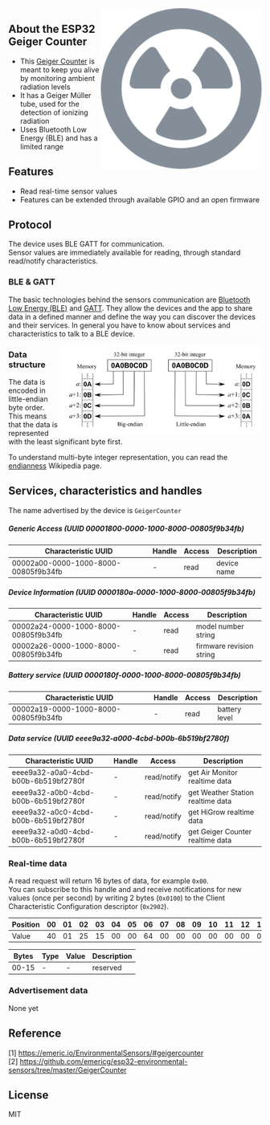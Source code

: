 
<img src="radiation-alt-solid.svg" width="320px" alt="GeigerCounter" align="right" />

## About the ESP32 Geiger Counter

* This [Geiger Counter](https://emeric.io/EnvironmentalSensors/#geigercounter) is meant to keep you alive by monitoring ambient radiation levels
* It has a Geiger Müller tube, used for the detection of ionizing radiation
* Uses Bluetooth Low Energy (BLE) and has a limited range

## Features

* Read real-time sensor values
* Features can be extended through available GPIO and an open firmware

## Protocol

The device uses BLE GATT for communication.  
Sensor values are immediately available for reading, through standard read/notify characteristics.  

### BLE & GATT

The basic technologies behind the sensors communication are [Bluetooth Low Energy (BLE)](https://en.wikipedia.org/wiki/Bluetooth_Low_Energy) and [GATT](https://www.bluetooth.com/specifications/gatt).
They allow the devices and the app to share data in a defined manner and define the way you can discover the devices and their services.
In general you have to know about services and characteristics to talk to a BLE device.

<img src="endianness.png" width="400px" alt="Endianness" align="right" />

### Data structure

The data is encoded in little-endian byte order.  
This means that the data is represented with the least significant byte first.

To understand multi-byte integer representation, you can read the [endianness](https://en.wikipedia.org/wiki/Endianness) Wikipedia page.

## Services, characteristics and handles

The name advertised by the device is `GeigerCounter`

##### Generic Access (UUID 00001800-0000-1000-8000-00805f9b34fb)

| Characteristic UUID                  | Handle | Access      | Description |
| ------------------------------------ | ------ | ----------- | ----------- |
| 00002a00-0000-1000-8000-00805f9b34fb | -      | read        | device name |

##### Device Information (UUID 0000180a-0000-1000-8000-00805f9b34fb)

| Characteristic UUID                  | Handle | Access      | Description                 |
| ------------------------------------ | ------ | ----------- | --------------------------- |
| 00002a24-0000-1000-8000-00805f9b34fb | -      | read        | model number string         |
| 00002a26-0000-1000-8000-00805f9b34fb | -      | read        | firmware revision string    |

##### Battery service (UUID 0000180f-0000-1000-8000-00805f9b34fb)

| Characteristic UUID                  | Handle | Access      | Description                 |
| ------------------------------------ | ------ | ----------- | --------------------------- |
| 00002a19-0000-1000-8000-00805f9b34fb | -      | read        | battery level               |

##### Data service (UUID eeee9a32-a000-4cbd-b00b-6b519bf2780f)

| Characteristic UUID                  | Handle | Access      | Description                         |
| ------------------------------------ | ------ | ----------- | ----------------------------------- |
| eeee9a32-a0a0-4cbd-b00b-6b519bf2780f | -      | read/notify | get Air Monitor realtime data       |
| eeee9a32-a0b0-4cbd-b00b-6b519bf2780f | -      | read/notify | get Weather Station realtime data   |
| eeee9a32-a0c0-4cbd-b00b-6b519bf2780f | -      | read/notify | get HiGrow realtime data            |
| eeee9a32-a0d0-4cbd-b00b-6b519bf2780f | -      | read/notify | get Geiger Counter realtime data    |

### Real-time data

A read request will return 16 bytes of data, for example `0x00`.  
You can subscribe to this handle and and receive notifications for new values (once per second) by writing 2 bytes (`0x0100`) to the Client Characteristic Configuration descriptor (`0x2902`).  

| Position | 00 | 01 | 02 | 03 | 04 | 05 | 06 | 07 | 08 | 09 | 10 | 11 | 12 | 13 | 14 | 15 |
| -------- | -- | -- | -- | -- | -- | -- | -- | -- | -- | -- | -- | -- | -- | -- | -- | -- |
| Value    | 40 | 01 | 25 | 15 | 00 | 00 | 64 | 00 | 00 | 00 | 00 | 00 | 00 | 00 | 00 | 00 |

| Bytes | Type       | Value | Description                |
| ----- | ---------- | ----- | -------------------------- |
| 00-15 | -          | -     | reserved                   |

### Advertisement data

None yet

## Reference

[1] https://emeric.io/EnvironmentalSensors/#geigercounter  
[2] https://github.com/emericg/esp32-environmental-sensors/tree/master/GeigerCounter  

## License

MIT
